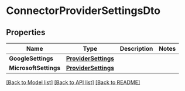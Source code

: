 # ConnectorProviderSettingsDto

## Properties

Name | Type | Description | Notes
------------ | ------------- | ------------- | -------------
**GoogleSettings** | [**ProviderSettings**](ProviderSettings) |  | 
**MicrosoftSettings** | [**ProviderSettings**](ProviderSettings) |  | 

[[Back to Model list]](../README#documentation-for-models) [[Back to API list]](../README#documentation-for-api-endpoints) [[Back to README]](../README)


